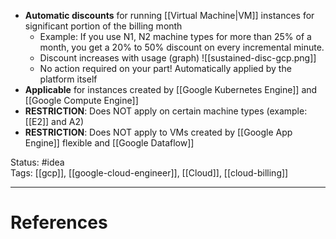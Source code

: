 - **Automatic discounts** for running [[Virtual Machine|VM]] instances for significant portion of the billing month
	- Example: If you use N1, N2 machine types for more than 25% of a month, you get a 20% to 50% discount on every incremental minute.
	- Discount increases with usage (graph) 
		![[sustained-disc-gcp.png]]
	- No action required on your part! Automatically applied by the platform itself
- **Applicable** for instances created by [[Google Kubernetes Engine]] and [[Google Compute Engine]]
- **RESTRICTION**: Does NOT apply on certain machine types (example: [[E2]] and A2)
- **RESTRICTION**: Does NOT apply to VMs created by [[Google App Engine]] flexible and [[Google Dataflow]]

Status: #idea  
Tags:  [[gcp]], [[google-cloud-engineer]], [[Cloud]], [[cloud-billing]]

---
# References